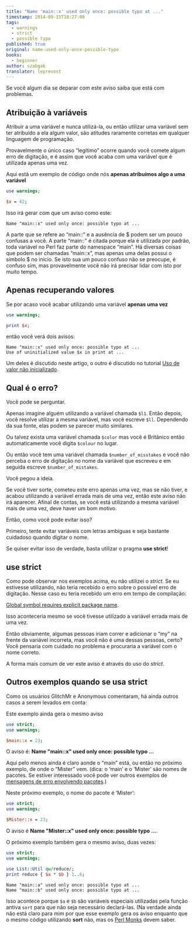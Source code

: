 ```yaml
---
title: "Name 'main::x' used only once: possible typo at ..."
timestamp: 2014-09-15T18:27:00
tags:
  - warnings
  - strict
  - possible typo
published: true
original: name-used-only-once-possible-typo
books:
  - beginner
author: szabgab
translator: leprevost
---
```



Se você algum dia se deparar com este aviso saiba que está com problemas.


## Atribuição à variáveis

Atribuir a uma variável e nunca utilizá-la, ou então utilizar uma variável sem ter atribuído a ela algum valor, são atitudes raramente corretas em qualquer linguagem de programação.

Provavelmente o único caso “legítimo” ocorre quando você comete algum erro de digitação, e é assim que você acaba com uma variável que é utilizada apenas uma vez.

Aqui está um exemplo de código onde nós <b>apenas atribuímos algo a uma variável</b> 

```perl
use warnings;

$x = 42;
```

Isso irá gerar com que um aviso como este:

```
Name "main::x" used only once: possible typo at ...
```

A parte que se refere ao “main::” e a ausência de $ podem ser um pouco confusas a você.
A parte “main::” é citada porque ela é utilizada por padrão, toda variável no Perl faz parte do namespace “main”. Há diversas coisas que podem ser chamadas “main::x”, mas apenas uma delas possui o símbolo $ no início. Se isto sua um pouco confuso não se preocupe, é confuso sim, mas provavelmente você não irá precisar lidar com isto por muito tempo.


## Apenas recuperando valores

Se por acaso você acabar utilizando uma variável <b> apenas uma vez</b>

```perl
use warnings;

print $x;
```

então você verá dois avisos:

```
Name "main::x" used only once: possible typo at ...
Use of uninitialized value $x in print at ...
```

Um deles é discutido neste artigo, o outro é discutido no tutorial 
[Uso de valor não inicializado](/uso-de-valor-nao-inicializado).

## Qual é o erro?

Você pode se perguntar.

Apenas imagine alguém utilizando a variável chamada `$l1`. Então depois, você resolve utilizar a mesma variável, mas você escreve `$ll`. Dependendo da sua fonte, elas podem se parecer muito similares.

Ou talvez exista uma variável chamada `$color` mas você é Britânico então automaticamente você digita `$colour`  no lugar.

Ou então você tem uma variável chamada `$number_of_misstakes` e você não perceba o erro de digitação no nome da variável que escreveu e em seguida escreve `$number_of_mistakes`.

Você pegou a ideia.

Se você tiver sorte, cometeu este erro apenas uma vez, mas se não tiver, e acabou utilizando a variável errada mais de uma vez, então este aviso não irá aparecer. Afinal de contas, se você está utilizando a mesma variável mais de uma vez, deve haver um bom motivo.

Então, como você pode evitar isso?

Primeiro, tente evitar variáveis com letras ambíguas e seja bastante cuidadoso quando digitar o nome.

Se quiser evitar isso de verdade, basta utilizar o pragma <b>use strict</b>!

## use strict

Como pode observar nos exemplos acima, eu não utilizei o <i>strict</i>. Se eu estivesse utilizando, não teria recebido o erro sobre o possível erro de digitação. Nesse caso eu teria recebido um erro em tempo de compilação:

[Global symbol requires explicit package name](/global-symbol-requires-explicit-package-name).

Isso aconteceria mesmo se você tivesse utilizado a variável errada mais de uma vez.

Então obviamente, algumas pessoas iriam correr e adicionar o “my” na frente da variável incorreta, mas você não é uma dessas pessoas, certo? Você pensaria com cuidado no problema e procuraria a variável com o nome correto.

A forma mais comum de ver este aviso é através do uso do <i>strict</i>.


## Outros exemplos quando se usa strict

Como os usuários GlitchMr e Anonymous comentaram, há ainda outros casos a serem levados em conta:

Este exemplo ainda gera o mesmo aviso

```perl
use strict;
use warnings;

$main::x = 23;
```

O aviso é: <b>Name "main::x" used only once: possible typo ...</b>

Aqui pelo menos ainda é claro aonde o “main” está, ou então no próximo exemplo, de onde o “Mister” vem. (dica: o ‘main’ e o ‘Mister’ são nomes de pacotes. Se estiver interessado você pode ver outros exemplos de  [ mensagens de erro envolvendo pacotes](/global-symbol-requires-explicit-package-name).)

Neste próximo exemplo, o nome do pacote é ‘Mister’:

```perl
use strict;
use warnings;

$Mister::x = 23;
```

O aviso é <b>Name "Mister::x" used only once: possible typo ...</b>.

O próximo exemplo também gera o mesmo aviso, duas vezes:

```perl
use strict;
use warnings;

use List::Util qw/reduce/;
print reduce { $a * $b } 1..6;
```

```
Name "main::a" used only once: possible typo at ...
Name "main::b" used only once: possible typo at ...
```

Isso acontece porque `$a` e `$b` são
variáveis especiais utilizadas pela função antiva `sort` para que não seja necessário declará-las.
(Na verdade ainda não está claro para mim por que esse exemplo gera os aviso enquanto que o mesmo código utilizando  <b>sort</b> não, mas os [Perl Monks](http://www.perlmonks.org/?node_id=1021888) devem saber.



